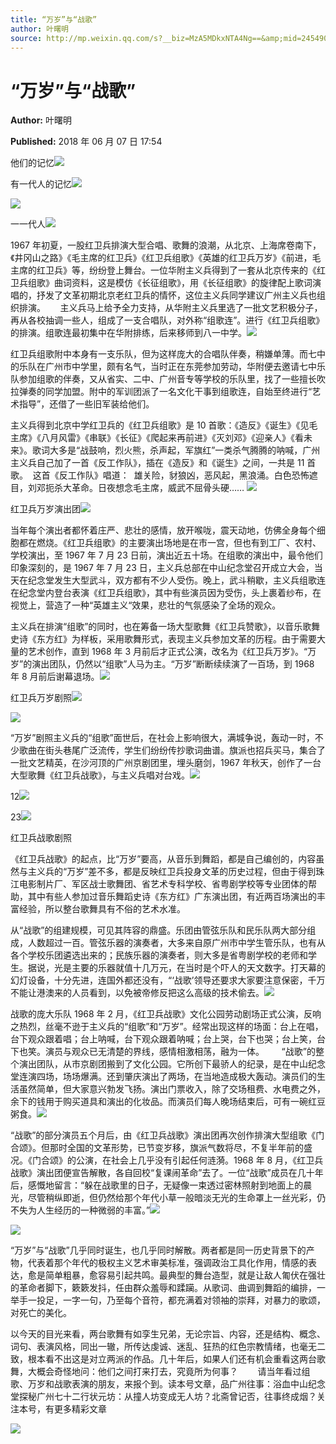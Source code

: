 ```yaml
---
title: “万岁”与“战歌”
author: 叶曙明
source: http://mp.weixin.qq.com/s?__biz=MzA5MDkxNTA4Ng==&amp;mid=2454907144&amp;idx=1&amp;sn=d95824201f4a85b22b2c81275782bcc7&amp;chksm=87a22169b0d5a87fef18be4b6a76ca3b287c3b30d0817b4b025274bd3d87f4e6f37f26f77f67#rd
---
```


# “万岁”与“战歌”

**Author:** 叶曙明

**Published:** 2018 年 06 月 07 日 17:54

他们的记忆![](https://mmbiz.qpic.cn/mmbiz_jpg/PJWG74pLsMbsGp0ib86QmvDBCNiaibTCAmBXoyXZKFGChYxodnCzzv8uTdiatC9RHekpP7X68SSQT346z8eKeZicLmA/640?wx_fmt=jpeg)

有一代人的记忆![](https://mmbiz.qpic.cn/mmbiz_png/PJWG74pLsMbsGp0ib86QmvDBCNiaibTCAmByGzQhiaQOyd57ZQpPgL3EeLict1NHMIqicoED6r8C8FRnKtuZ2Rn5Upeg/640?wx_fmt=png)

![](https://mmbiz.qpic.cn/mmbiz_jpg/PJWG74pLsMbsGp0ib86QmvDBCNiaibTCAmBeY0AUbgdSJ72a3JJsE2l6TeguibGGzPxiaeooUdSxDUShlUgRsmfZ4Bg/640?wx_fmt=jpeg)

一一代人![](https://mmbiz.qpic.cn/mmbiz_png/PJWG74pLsMbsGp0ib86QmvDBCNiaibTCAmByGzQhiaQOyd57ZQpPgL3EeLict1NHMIqicoED6r8C8FRnKtuZ2Rn5Upeg/640?wx_fmt=png)

1967 年初夏，一股红卫兵排演大型合唱、歌舞的浪潮，从北京、上海席卷南下，《井冈山之路》《毛主席的红卫兵》《红卫兵组歌》《英雄的红卫兵万岁》《前进，毛主席的红卫兵》等，纷纷登上舞台。一位华附主义兵得到了一套从北京传来的《红卫兵组歌》曲词资料，这是模仿《长征组歌》，用《长征组歌》的旋律配上歌词演唱的，抒发了文革初期北京老红卫兵的情怀，这位主义兵同学建议广州主义兵也组织排演。      主义兵马上给予全力支持，从华附主义兵里选了一批文艺积极分子，再从各校抽调一些人，组成了一支合唱队，对外称“组歌连”。进行《红卫兵组歌》的排演。组歌连最初集中在华附排练，后来移师到八一中学。![](https://mmbiz.qpic.cn/mmbiz_jpg/PJWG74pLsMbsGp0ib86QmvDBCNiaibTCAmBAzibZz9ia2koswK9PWK50BkRibCYHBYYuWQYApkSYlr10Krq49nBDDv4A/640?wx_fmt=jpeg)

红卫兵组歌附中本身有一支乐队，但为这样庞大的合唱队伴奏，稍嫌单薄。而七中的乐队在广州市中学里，颇有名气，当时正在东莞参加劳动，华附便去邀请七中乐队参加组歌的伴奏，又从省实、二中、广州音专等学校的乐队里，找了一些擅长吹拉弹奏的同学加盟。附中的军训团派了一名文化干事到组歌连，自始至终进行“艺术指导”，还借了一些旧军装给他们。

主义兵得到北京中学红卫兵的《红卫兵组歌》是 10 首歌：《造反》《诞生》《见毛主席》《八月风雷》《串联》《长征》《爬起来再前进》《灭刘邓》《迎亲人》《看未来》。歌词大多是“战鼓响，烈火熊，杀声起，军旗红”一类杀气腾腾的呐喊，广州主义兵自己加了一首《反工作队》，插在《造反》和《诞生》之间，一共是 11 首歌。  这首《反工作队》唱道：  雄关险，豺狼凶，恶风起，黑浪涌。白色恐怖遮目，刘邓扼杀大革命。日夜想念毛主席，威武不屈骨头硬…… ![](https://mmbiz.qpic.cn/mmbiz_jpg/PJWG74pLsMbsGp0ib86QmvDBCNiaibTCAmBraVU85rwibMBibs4w7V3ibUW8nRXDPGSP7Muyysh5ZV05ibcgMFhaoBk0w/640?wx_fmt=jpeg)

红卫兵万岁演出团![](https://mmbiz.qpic.cn/mmbiz_jpg/PJWG74pLsMbsGp0ib86QmvDBCNiaibTCAmBWG28s34VQChkSM51VoqhMrZDwWvajnn4UbSbh18AWGGar1rlAlTuyA/640?wx_fmt=jpeg)

当年每个演出者都怀着庄严、悲壮的感情，放开喉咙，震天动地，仿佛全身每个细胞都在燃烧。《红卫兵组歌》的主要演出场地是在市一宫，但也有到工厂、农村、学校演出，至 1967 年 7 月 23 日前，演出近五十场。在组歌的演出中，最令他们印象深刻的，是 1967 年 7 月 23 日，主义兵总部在中山纪念堂召开成立大会，当天在纪念堂发生大型武斗，双方都有不少人受伤。晚上，武斗稍歇，主义兵组歌连在纪念堂内登台表演《红卫兵组歌》，其中有些演员因为受伤，头上裹着纱布，在视觉上，营造了一种“英雄主义“效果，悲壮的气氛感染了全场的观众。

主义兵在排演“组歌”的同时，也在筹备一场大型歌舞《红卫兵赞歌》，以音乐歌舞史诗《东方红》为样板，采用歌舞形式，表现主义兵参加文革的历程。由于需要大量的艺术创作，直到 1968 年 3 月前后才正式公演，改名为《红卫兵万岁》。“万岁”的演出团队，仍然以“组歌”人马为主。“万岁”断断续续演了一百场，到 1968 年 8 月前后谢幕退场。![](https://mmbiz.qpic.cn/mmbiz_jpg/PJWG74pLsMbsGp0ib86QmvDBCNiaibTCAmBH85Z5VG6MMBACrg5lAhczIHWGloSyFcDUufWa3HqN7bLYgGQQbW4xg/640?wx_fmt=jpeg)

红卫兵万岁剧照![](https://mmbiz.qpic.cn/mmbiz_jpg/PJWG74pLsMbsGp0ib86QmvDBCNiaibTCAmBrBz471nrh0ntdNuMRCUic9LpCDrlQQpFzsQkVUzkC4P4686MErKZrTg/640?wx_fmt=jpeg)

![](https://mmbiz.qpic.cn/mmbiz_jpg/PJWG74pLsMbsGp0ib86QmvDBCNiaibTCAmBE1jnsjX9LjWaTichAZQN7Jiba0d7rm6HRiaIRLataIpC2EiaVutSE7D25g/640?wx_fmt=jpeg)

“万岁”剧照主义兵的“组歌”面世后，在社会上影响很大，满城争说，轰动一时，不少歌曲在街头巷尾广泛流传，学生们纷纷传抄歌词曲谱。旗派也招兵买马，集合了一批文艺精英，在沙河顶的广州京剧团里，埋头磨剑，1967 年秋天，创作了一台大型歌舞《红卫兵战歌》，与主义兵唱对台戏。![](https://mmbiz.qpic.cn/mmbiz_jpg/PJWG74pLsMbsGp0ib86QmvDBCNiaibTCAmBBVPibelsAdQD0z2g2wOicmGvVqVlaic2qib2HicSKibpoSr4lBUqkPJmrW3Q/640?wx_fmt=jpeg)

12![](https://mmbiz.qpic.cn/mmbiz_jpg/PJWG74pLsMbsGp0ib86QmvDBCNiaibTCAmB2GoKicVHfrpMFaDK3AYtHw187pDEKylw9xn3Dww609L9bPHyywrxp1g/640?wx_fmt=jpeg)

23![](https://mmbiz.qpic.cn/mmbiz_jpg/PJWG74pLsMbsGp0ib86QmvDBCNiaibTCAmBibInWMZes2QZMSvqibbqP4lfFr1C7YicicmpcEtc1oCrmpnq30jLAVjjHQ/640?wx_fmt=jpeg)

红卫兵战歌剧照

《红卫兵战歌》的起点，比“万岁”要高，从音乐到舞蹈，都是自己编创的，内容虽然与主义兵的“万岁”差不多，都是反映红卫兵投身文革的历史过程，但由于得到珠江电影制片厂、军区战士歌舞团、省艺术专科学校、省粤剧学校等专业团体的帮助，其中有些人参加过音乐舞蹈史诗《东方红》广东演出团，有近两百场演出的丰富经验，所以整台歌舞具有不俗的艺术水准。

从“战歌”的组建规模，可见其阵容的鼎盛。乐团由管弦乐队和民乐队两大部分组成，人数超过一百。管弦乐器的演奏者，大多来自原广州市中学生管乐队，也有从各个学校乐团遴选出来的；民族乐器的演奏者，则大多是省粤剧学校的老师和学生。据说，光是主要的乐器就值十几万元，在当时是个吓人的天文数字。打天幕的幻灯设备，十分先进，连国外都还没有，“‘战歌’领导还要求大家要注意保密，千万不能让港澳来的人员看到，以免被帝修反把这么高级的技术偷去。![](https://mmbiz.qpic.cn/mmbiz_jpg/PJWG74pLsMbsGp0ib86QmvDBCNiaibTCAmB8HuK7leDMu3tfdCmbvrmANHMhetia0VJeGf7d8mibGhsahHwWdRpIZvw/640?wx_fmt=jpeg)

战歌的庞大乐队 1968 年 2 月，《红卫兵战歌》文化公园劳动剧场正式公演，反响之热烈，丝毫不逊于主义兵的“组歌”和“万岁”。经常出现这样的场面：台上在唱，台下观众跟着唱；台上呐喊，台下观众跟着呐喊；台上哭，台下也哭；台上笑，台下也笑。演员与观众已无清楚的界线，感情相激相荡，融为一体。       “战歌”的整个演出团队，从市京剧团搬到了文化公园。它所创下最骄人的纪录，是在中山纪念堂连演四场，场场爆满。还到肇庆演出了两场，在当地造成极大轰动。演员们的生活虽然简单，但大家意兴勃发飞扬。演出门票收入，除了交场租费、水电费之外，余下的钱用于购买道具和演出的化妆品。而演员们每人晚场结束后，可有一碗红豆粥食。![](https://mmbiz.qpic.cn/mmbiz_jpg/PJWG74pLsMbsGp0ib86QmvDBCNiaibTCAmBTiazg1hicUuKbK4gnPibibbZXv5Cm2RmGH9hwyVxEyDmxokics4DsTq7Wicg/640?wx_fmt=jpeg)

“战歌”的部分演员五个月后，由《红卫兵战歌》演出团再次创作排演大型组歌《门合颂》。但那时全国的文革形势，已节变岁移，旗派气数将尽，不复半年前的盛况。《门合颂》的公演，在社会上几乎没有引起任何涟漪。1968 年 8 月，《红卫兵战歌》演出团便宣告解散，各自回校“复课闹革命”去了。一位“战歌”成员在几十年后，感慨地留言：“躲在战歌里的日子，无疑像一束透过密林照射到地面上的晨光，尽管稍纵即逝，但仍然给那个年代小草一般暗淡无光的生命罩上一丝光彩，仍不失为人生经历的一种微弱的丰富。”![](https://mmbiz.qpic.cn/mmbiz_jpg/PJWG74pLsMbsGp0ib86QmvDBCNiaibTCAmB5JZ90icRlLfHyh4GmaTZI64ZDEH7McjMBiaKPUTSnYDaaD4wLBW1xLFw/640?wx_fmt=jpeg)

![](https://mmbiz.qpic.cn/mmbiz_jpg/PJWG74pLsMbsGp0ib86QmvDBCNiaibTCAmBb4IygPsJdE0iahYdc7ZuT6yGXC6FuqAXTFzhvdD7UdqkvlBrQ4FMGfw/640?wx_fmt=jpeg)

“万岁”与“战歌”几乎同时诞生，也几乎同时解散。两者都是同一历史背景下的产物，代表着那个年代的极权主义艺术审美标准，强调政治工具化作用，情感的表达，愈是简单粗暴，愈容易引起共鸣。最典型的舞台造型，就是让敌人匍伏在强壮的革命者脚下，簌簌发抖，任由群众羞辱和蹂躏。从歌词、曲调到舞蹈的编排，一举手一投足，一字一句，乃至每个音符，都充满着对领袖的崇拜，对暴力的歌颂，对死亡的美化。

以今天的目光来看，两台歌舞有如孪生兄弟，无论宗旨、内容，还是结构、概念、词句、表演风格，同出一辙，所传达虔诚、迷乱、狂热的红色宗教情绪，也毫无二致，根本看不出这是对立两派的作品。几十年后，如果人们还有机会重看这两台歌舞，大概会奇怪地问：他们之间打来打去，究竟所为何事？        请当年看过组歌、万岁和战歌表演的朋友，来报个到。读本号文章，品广州往事：浴血中山纪念堂探秘广州七十二行状元坊：从撞人坊变成无人坊？北斋曾记否，往事终成烟？关注本号，有更多精彩文章

![](https://mmbiz.qpic.cn/mmbiz_jpg/PJWG74pLsMbsGp0ib86QmvDBCNiaibTCAmBpFnHmicd2HwftlIT5zUVQqmTOIBIh6PKWDL4TOR0ny69agJkrBZzEIw/640?wx_fmt=jpeg)
